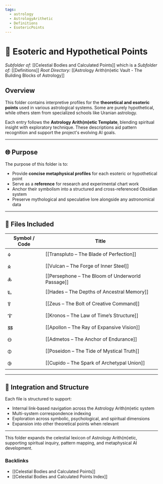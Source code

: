 ```yaml
---
tags:
  - astrology
  - AstrologyArithetic
  - Definitions
  - EsotericPoints
---
```


# 📁 Esoteric and Hypothetical Points
*Subfolder of:* [[Celestial Bodies and Calculated Points]]
which is a *Subfolder of:* [[Definitions]]
*Root Directory:* [[Astrology Arith(m)etic Vault - The Building Blocks of Astrology]]

## Overview

This folder contains interpretive profiles for the **theoretical and esoteric points** used in various astrological systems. Some are purely hypothetical, while others stem from specialized schools like Uranian astrology.

Each entry follows the **Astrology Arith(m)etic Template**, blending spiritual insight with exploratory technique. These descriptions aid pattern recognition and support the project's evolving AI goals.

---

## 🌐 Purpose

The purpose of this folder is to:

- Provide **concise metaphysical profiles** for each esoteric or hypothetical point
- Serve as a **reference** for research and experimental chart work
- Anchor their symbolism into a structured and cross-referenced Obsidian system
- Preserve mythological and speculative lore alongside any astronomical data

---

## 🌌 Files Included

| Symbol / Code | Title |
|---------------|-------|
| 🜍 | [[Transpluto – The Blade of Perfection]] |
| 🜎 | [[Vulcan – The Forge of Inner Steel]] |
| 🜏 | [[Persephone – The Bloom of Underworld Passage]] |
| 🜐 | [[Hades – The Depths of Ancestral Memory]] |
| 🜑 | [[Zeus – The Bolt of Creative Command]] |
| 🜒 | [[Kronos – The Law of Time’s Structure]] |
| 🜓 | [[Apollon – The Ray of Expansive Vision]] |
| 🜔 | [[Admetos – The Anchor of Endurance]] |
| 🜕 | [[Poseidon – The Tide of Mystical Truth]] |
| 🜖 | [[Cupido – The Spark of Archetypal Union]] |

---

## 🧩 Integration and Structure

Each file is structured to support:

- Internal link-based navigation across the Astrology Arith(m)etic system
- Multi-system correspondence indexing
- Exploration across symbolic, psychological, and spiritual dimensions
- Expansion into other theoretical points when relevant

---

This folder expands the celestial lexicon of Astrology Arith(m)etic, supporting spiritual inquiry, pattern mapping, and metaphysical AI development.

### Backlinks
- [[Celestial Bodies and Calculated Points]]
- [[Celestial Bodies and Calculated Points Index]]
